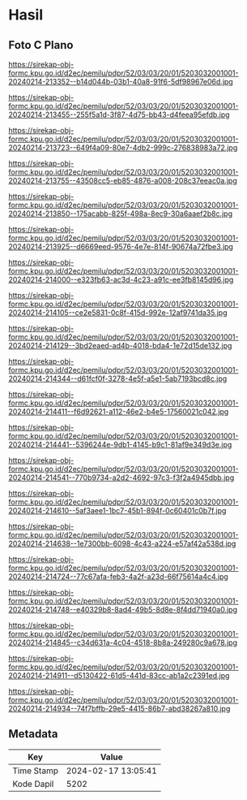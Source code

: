 # Hasil

## Foto C Plano

https://sirekap-obj-formc.kpu.go.id/d2ec/pemilu/pdpr/52/03/03/20/01/5203032001001-20240214-213352--b14d044b-03b1-40a8-91f6-5df98967e06d.jpg

https://sirekap-obj-formc.kpu.go.id/d2ec/pemilu/pdpr/52/03/03/20/01/5203032001001-20240214-213455--255f5a1d-3f87-4d75-bb43-d4feea95efdb.jpg

https://sirekap-obj-formc.kpu.go.id/d2ec/pemilu/pdpr/52/03/03/20/01/5203032001001-20240214-213723--649f4a09-80e7-4db2-999c-276838983a72.jpg

https://sirekap-obj-formc.kpu.go.id/d2ec/pemilu/pdpr/52/03/03/20/01/5203032001001-20240214-213755--43508cc5-eb85-4876-a008-208c37eeac0a.jpg

https://sirekap-obj-formc.kpu.go.id/d2ec/pemilu/pdpr/52/03/03/20/01/5203032001001-20240214-213850--175acabb-825f-498a-8ec9-30a6aaef2b8c.jpg

https://sirekap-obj-formc.kpu.go.id/d2ec/pemilu/pdpr/52/03/03/20/01/5203032001001-20240214-213925--d6669eed-9576-4e7e-814f-90674a72fbe3.jpg

https://sirekap-obj-formc.kpu.go.id/d2ec/pemilu/pdpr/52/03/03/20/01/5203032001001-20240214-214000--e323fb63-ac3d-4c23-a91c-ee3fb8145d96.jpg

https://sirekap-obj-formc.kpu.go.id/d2ec/pemilu/pdpr/52/03/03/20/01/5203032001001-20240214-214105--ce2e5831-0c8f-415d-992e-12af9741da35.jpg

https://sirekap-obj-formc.kpu.go.id/d2ec/pemilu/pdpr/52/03/03/20/01/5203032001001-20240214-214129--3bd2eaed-ad4b-4018-bda4-1e72d15de132.jpg

https://sirekap-obj-formc.kpu.go.id/d2ec/pemilu/pdpr/52/03/03/20/01/5203032001001-20240214-214344--d61fcf0f-3278-4e5f-a5e1-5ab7193bcd8c.jpg

https://sirekap-obj-formc.kpu.go.id/d2ec/pemilu/pdpr/52/03/03/20/01/5203032001001-20240214-214411--f6d92621-a112-46e2-b4e5-17560021c042.jpg

https://sirekap-obj-formc.kpu.go.id/d2ec/pemilu/pdpr/52/03/03/20/01/5203032001001-20240214-214441--5396244e-9db1-4145-b9c1-81af9e349d3e.jpg

https://sirekap-obj-formc.kpu.go.id/d2ec/pemilu/pdpr/52/03/03/20/01/5203032001001-20240214-214541--770b9734-a2d2-4692-97c3-f3f2a4945dbb.jpg

https://sirekap-obj-formc.kpu.go.id/d2ec/pemilu/pdpr/52/03/03/20/01/5203032001001-20240214-214610--5af3aee1-1bc7-45b1-894f-0c60401c0b7f.jpg

https://sirekap-obj-formc.kpu.go.id/d2ec/pemilu/pdpr/52/03/03/20/01/5203032001001-20240214-214638--1e7300bb-6098-4c43-a224-e57af42a538d.jpg

https://sirekap-obj-formc.kpu.go.id/d2ec/pemilu/pdpr/52/03/03/20/01/5203032001001-20240214-214724--77c67afa-feb3-4a2f-a23d-66f75614a4c4.jpg

https://sirekap-obj-formc.kpu.go.id/d2ec/pemilu/pdpr/52/03/03/20/01/5203032001001-20240214-214748--e40329b8-8ad4-49b5-8d8e-8f4dd71940a0.jpg

https://sirekap-obj-formc.kpu.go.id/d2ec/pemilu/pdpr/52/03/03/20/01/5203032001001-20240214-214845--c34d631a-4c04-4518-8b8a-249280c9a678.jpg

https://sirekap-obj-formc.kpu.go.id/d2ec/pemilu/pdpr/52/03/03/20/01/5203032001001-20240214-214911--d5130422-61d5-441d-83cc-ab1a2c2391ed.jpg

https://sirekap-obj-formc.kpu.go.id/d2ec/pemilu/pdpr/52/03/03/20/01/5203032001001-20240214-214934--74f7bffb-29e5-4415-86b7-abd38267a810.jpg


## Metadata

| Key        | Value               |
| ---------- | ------------------- |
| Time Stamp | 2024-02-17 13:05:41 |
| Kode Dapil | 5202                |



